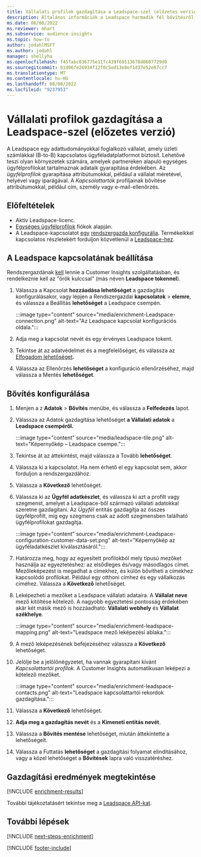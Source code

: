 ```yaml
---
title: Vállalati profilok gazdagítása a Leadspace-szel (előzetes verzió)
description: Általános információk a Leadspace harmadik fél bővítésről.
ms.date: 08/08/2022
ms.reviewer: mhart
ms.subservice: audience-insights
ms.topic: how-to
author: jodahlMSFT
ms.author: jodahl
manager: shellyha
ms.openlocfilehash: f45fabc036775e11fc439f69513678d0607729d0
ms.sourcegitcommit: b1d06fe26934f12f0c5ed13e8ef1d37e52e67cc7
ms.translationtype: MT
ms.contentlocale: hu-HU
ms.lasthandoff: 08/08/2022
ms.locfileid: "9237953"
---
```

# <a name="enrich-company-profiles-with-leadspace-preview"></a>Vállalati profilok gazdagítása a Leadspace-szel (előzetes verzió)

A Leadspace egy adattudományokkal foglalkozó vállalat, amely üzleti számlákkal (B-to-B) kapcsolatos ügyféladatplatformot biztosít. Lehetővé teszi olyan környezetek számára, amelyek partnereken alapuló egységes ügyfélprofilokat tartalmaznak adataik gyarapítása érdekében. Az *ügyfélprofilok* gyarapítása attribútumokkal, például a vállalat méretével, helyével vagy iparágával. A *Kapcsolattartók* profiljainak bővítése attribútumokkal, például cím, személy vagy e-mail-ellenőrzés.

## <a name="prerequisites"></a>Előfeltételek

- Aktív Leadspace-licenc.
- [Egységes ügyfélprofilok](customer-profiles.md) fiókok alapján.
- A Leadspace-kapcsolatot [egy](connections.md) [rendszergazda konfigurálja](#configure-the-connection-for-leadspace). Termékeikkel kapcsolatos részletekért forduljon közvetlenül a [Leadspace-hez](https://www.leadspace.com/leadspace-microsoft-dynamics-365/).

## <a name="configure-the-connection-for-leadspace"></a>A Leadspace kapcsolatának beállítása

Rendszergazdának [kell](permissions.md#admin) lennie a Customer Insights szolgáltatásban, és rendelkeznie kell az "örök kulccsal" (más néven **Leadspace tokennel**).

1. Válassza a Kapcsolat **hozzáadása lehetőséget** a gazdagítás konfigurálásakor, vagy lépjen a Rendszergazdai **kapcsolatok** > **elemre**, és válassza a Beállítás **lehetőséget** a Leadspace csempén.

   :::image type="content" source="media/enrichment-Leadspace-connection.png" alt-text="Az Leadspace kapcsolat konfigurációs oldala.":::

1. Adja meg a kapcsolat nevét és egy érvényes Leadspace tokent.

1. Tekintse át az adatvédelmet és a megfelelőséget, és válassza az [Elfogadom lehetőséget](connections.md#data-privacy-and-compliance)**.**

1. Válassza az Ellenőrzés **lehetőséget** a konfiguráció ellenőrzéséhez, majd válassza a Mentés **lehetőséget**.

## <a name="configure-the-enrichment"></a>Bővítés konfigurálása

1. Menjen a z **Adatok** > **Bővítés** menübe, és válassza a **Felfedezés** lapot.

1. Válassza az Adatok gazdagítása lehetőséget **a Vállalati adatok** a **Leadspace csempéről.**

   :::image type="content" source="media/leadspace-tile.png" alt-text="Képernyőkép – Leadspace csempe.":::

1. Tekintse át az áttekintést, majd válassza a Tovább **lehetőséget**.

1. Válassza ki a kapcsolatot. Ha nem érhető el egy kapcsolat sem, akkor forduljon a rendszergazdához.

1. Válassza a **Következő** lehetőséget.

1. Válassza ki az **Ügyfél adatkészlet**, és válassza ki azt a profilt vagy szegmenst, amelyet a Leadspace-ből származó vállalati adatokkal szeretne gazdagítani. Az *Ügyfél* entitás gazdagítja az összes ügyfélprofilt, míg egy szegmens csak az adott szegmensben található ügyfélprofilokat gazdagítja.

    :::image type="content" source="media/enrichment-Leadspace-configuration-customer-data-set.png" alt-text="Képernyőkép az ügyféladatkészlet kiválasztásáról.":::

1. Határozza meg, hogy az egyesített profilokból mely típusú mezőket használja az egyeztetéshez: az elsődleges és/vagy másodlagos címet. Mezőleképezést is megadhat a címekhez, és külön bővítheti a címekhez kapcsolódó profilokat. Például egy otthoni címhez és egy vállalkozás címéhez. Válassza a **Következő** lehetőséget.

1. Leképezheti a mezőket a Leadspace vállalati adataira. A **Vállalat neve** mező kitöltése kötelező. A nagyobb egyeztetési pontosság érdekében akár két másik mező is hozzáadható: **Vállalati webhely** és **Vállalat székhelye**.

   :::image type="content" source="media/enrichment-leadspace-mapping.png" alt-text="Leadspace mező leképezési ablaka.":::

1. A mező leképezésének befejezéséhez válassza a **Következő** lehetőséget.

1. Jelölje be a jelölőnégyzetet, ha vannak gyarapítani kívánt *Kapcsolattartói profilok*. A Customer Insights automatikusan leképezi a kötelező mezőket.

   :::image type="content" source="media/enrichment-leadspace-contacts.png" alt-text="Leadspace kapcsolattartói rekordok gazdagítása.":::

1. Válassza a **Következő** lehetőséget.

1. **Adja meg a gazdagítás nevét** és a **Kimeneti entitás nevét**.

1. Válassza a **Bővítés mentése** lehetőséget, miután áttekintette a lehetőségeit.

1. Válassza a Futtatás **lehetőséget** a gazdagítási folyamat elindításához, vagy a közel lehetőséget a **Bővítések** lapra való visszatéréshez.

## <a name="view-enrichment-results"></a>Gazdagítási eredmények megtekintése

[!INCLUDE [enrichment-results](includes/enrichment-results.md)]

További tájékoztatásért tekintse meg a [Leadspace API-kat](https://support.leadspace.com/hc/en-us/sections/201997649-API).

## <a name="next-steps"></a>További lépések

[!INCLUDE [next-steps-enrichment](includes/next-steps-enrichment.md)]

[!INCLUDE [footer-include](includes/footer-banner.md)]
